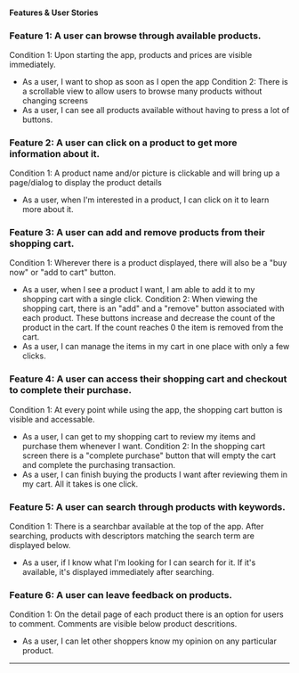 #### Features & User Stories

### **Feature 1: A user can browse through available products.**

Condition 1: Upon starting the app, products and prices are visible immediately.
- As a user, I want to shop as soon as I open the app
Condition 2: There is a scrollable view to allow users to browse many products without changing screens
- As a user, I can see all products available without having to press a lot of buttons.

### **Feature 2: A user can click on a product to get more information about it.**

Condition 1: A product name and/or picture is clickable and will bring up a page/dialog to display the product details
- As a user, when I'm interested in a product, I can click on it to learn more about it.

### **Feature 3: A user can add and remove products from their shopping cart.**

Condition 1: Wherever there is a product displayed, there will also be a "buy now" or "add to cart" button.
- As a user, when I see a product I want, I am able to add it to my shopping cart with a single click.
Condition 2: When viewing the shopping cart, there is an "add" and a "remove" button associated with each product. These buttons increase and decrease the count of the product in the cart. If the count reaches 0 the item is removed from the cart.
- As a user, I can manage the items in my cart in one place with only a few clicks.

### **Feature 4: A user can access their shopping cart and checkout to complete their purchase.**

Condition 1: At every point while using the app, the shopping cart button is visible and accessable.
- As a user, I can get to my shopping cart to review my items and purchase them whenever I want.
Condition 2: In the shopping cart screen there is a "complete purchase" button that will empty the cart and complete the purchasing transaction.
- As a user, I can finish buying the products I want after reviewing them in my cart. All it takes is one click.

### **Feature 5: A user can search through products with keywords.**

Condition 1: There is a searchbar available at the top of the app. After searching, products with descriptors matching the search term are displayed below.
- As a user, if I know what I'm looking for I can search for it. If it's available, it's displayed immediately after searching.

### **Feature 6: A user can leave feedback on products.**

Condition 1: On the detail page of each product there is an option for users to comment. Comments are visible below product descritions.
- As a user, I can let other shoppers know my opinion on any particular product.

---
